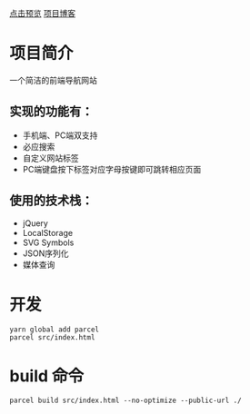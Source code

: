 [点击预览](https://gretahu10.github.io/nav/dist/index.html)
[项目博客](https://github.com/GretaHu10/Blog/blob/main/%E7%95%85%E8%88%AA.md)
# 项目简介
一个简洁的前端导航网站
## 实现的功能有：
* 手机端、PC端双支持
* 必应搜索
* 自定义网站标签
* PC端键盘按下标签对应字母按键即可跳转相应页面
## 使用的技术栈：
* jQuery
* LocalStorage
* SVG Symbols 
* JSON序列化
* 媒体查询


# 开发

```
yarn global add parcel
parcel src/index.html

```


# build 命令
```
parcel build src/index.html --no-optimize --public-url ./
```